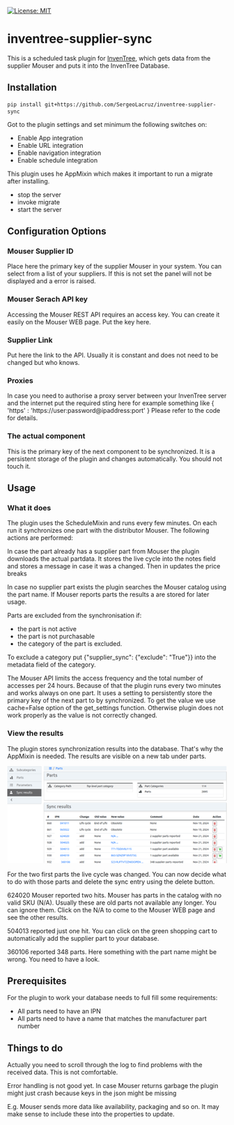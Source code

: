 [![License: MIT](https://img.shields.io/badge/License-MIT-yellow.svg)](https://opensource.org/licenses/MIT)

# inventree-supplier-sync

This is a scheduled task plugin for [InvenTree](https://inventree.org), which gets data from
the supplier Mouser and puts it into the InvenTree Database. 

## Installation

```
pip install git+https://github.com/SergeoLacruz/inventree-supplier-sync
```

Got to the plugin settings and set minimum the following switches on:

- Enable App integration
- Enable URL integration
- Enable navigation integration
- Enable schedule integration

This plugin uses he AppMixin which makes it important to run a migrate
after installing. 

- stop the server
- invoke migrate
- start the server

## Configuration Options

### Mouser Supplier ID
Place here the primary key of the supplier Mouser in your system. You can select from a list of
your suppliers. If this is not set the panel will not be displayed and a error is raised.

### Mouser Serach API key
Accessing the Mouser REST API requires an access key. You can create it easily on the Mouser 
WEB page. Put the key here.

### Supplier Link
Put here the link to the API. Usually it is constant and does not need to be changed but who knows. 

### Proxies
In case you need to authorise a proxy server between your InvenTree server and the internet
put the required sting here for example something like { 'https' : 'https://user:password@ipaddress:port' }
Please refer to the code for details.

### The actual component
This is the primary key of the next component to be synchronized. It is a persistent storage 
of the plugin and changes automatically. You should not touch it.

## Usage
### What it does
The plugin uses the ScheduleMixin and runs every few minutes. On each run it
synchronizes one part with the distributor Mouser. The following actions are performed:

In case the part already has a supplier part from Mouser the plugin downloads
the actual partdata. It stores the live cycle into the notes field and stores a 
message in case it was a changed. Then in updates the price breaks

In case no supplier part exists the plugin searches the Mouser catalog using the part name. 
If Mouser reports parts the results a are stored for later usage. 

Parts are excluded from the synchronisation if:

- the part is not active
- the part is not purchasable
- the category of the part is excluded. 

To exclude a category put {"supplier_sync": {"exclude": "True"}} into the metadata
field of the category. 

The Mouser API limits the access frequency and the total number of accesses per 24 hours. 
Because of that the plugin runs every two minutes and works always on one part. It uses
a setting to persistently store the primary key of the next part to by synchronized. To 
get the value we use cache=False option of the get_settings function. Otherwise plugin 
does not work properly as the value is not correctly changed.

### View the results
The plugin stores synchronization results into the database. That's why the AppMixin
is needed. The results are visible on a new tab under parts. 

![Result Panel](https://github.com/SergeoLacruz/inventree-supplier-sync/blob/master/pictures/results_panel.png)

For the two first parts the live cycle was changed. You can now decide what to do
with those parts and delete the sync entry using the delete button. 

624020 Mouser reported two hits. Mouser has parts in the catalog with
no valid SKU (N/A). Usually these are old parts not available any longer. 
You can ignore them. Click on the N/A to come to the Mouser WEB page and see the 
other results. 

504013 reported just one hit. You can click on the green shopping cart to 
automatically add the supplier part to your database.

360106 reported 348 parts. Here something with the part name might be wrong. 
You need to have a look. 

## Prerequisites
For the plugin to work your database needs to full fill some requirements:

- All parts need to have an IPN
- All parts need to have a name that matches the manufacturer part number 

## Things to do
Actually you need to scroll through the log to find problems with the received data. This
is not comfortable. 

Error handling is not good yet. In case Mouser returns garbage the plugin might just crash 
because keys in the json might be missing

E.g. Mouser sends more data like availability, packaging and so on. It may make sense to 
include these into the properties to update.
